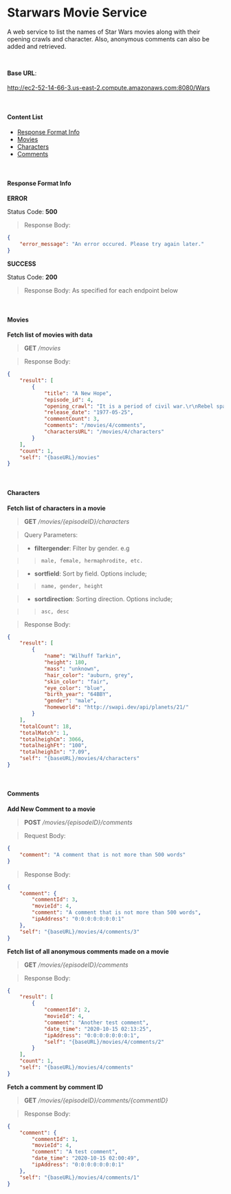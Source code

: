 # Starwars Movie Service

A web service to list the names of Star Wars movies along with their opening crawls and character. Also, anonymous comments can also be added and retrieved.

<br>

**Base URL**: <br><br> <http://ec2-52-14-66-3.us-east-2.compute.amazonaws.com:8080/Wars>

<br>

#### Content List

- [Response Format Info](#response-format-info)
- [Movies](#movies)
- [Characters](#characters)
- [Comments](#comments)

<br>

#### Response Format Info

**ERROR**

Status Code: **500** 

>Response Body: 

``` json
{
    "error_message": "An error occured. Please try again later."
}
```

**SUCCESS**

Status Code: **200** 

>Response Body: As specified for each endpoint below

<br>

#### Movies

**Fetch list of movies with data**

>**GET** */movies* 

>Response Body: 

``` json
{
    "result": [
        {
            "title": "A New Hope",
            "episode_id": 4,
            "opening_crawl": "It is a period of civil war.\r\nRebel spaceships, striking\r\nfrom a hidden base, have won\r\ntheir first victory against\r\nthe evil Galactic Empire.\r\n\r\nDuring the battle, Rebel\r\nspies managed to steal secret\r\nplans to the Empire's\r\nultimate weapon, the DEATH\r\nSTAR, an armored space\r\nstation with enough power\r\nto destroy an entire planet.\r\n\r\nPursued by the Empire's\r\nsinister agents, Princess\r\nLeia races home aboard her\r\nstarship, custodian of the\r\nstolen plans that can save her\r\npeople and restore\r\nfreedom to the galaxy....",
            "release_date": "1977-05-25",
            "commentCount": 3,
            "comments": "/movies/4/comments",
            "charactersURL": "/movies/4/characters"
        }
    ],
    "count": 1,
    "self": "{baseURL}/movies"
}
```

<br>

#### Characters

**Fetch list of characters in a movie**

>**GET** */movies/{episodeID}/characters* 

>Query Parameters:

>- **filtergender**: Filter by gender. e.g 

>>`male, female, hermaphrodite, etc.`

>- **sortfield**: Sort by field. Options include; 

>>`name, gender, height`

>- **sortdirection**: Sorting direction. Options include; 

>>`asc, desc`

>Response Body: 

``` json
{
    "result": [
        {
            "name": "Wilhuff Tarkin",
            "height": 180,
            "mass": "unknown",
            "hair_color": "auburn, grey",
            "skin_color": "fair",
            "eye_color": "blue",
            "birth_year": "64BBY",
            "gender": "male",
            "homeworld": "http://swapi.dev/api/planets/21/"
        }
    ],
    "totalCount": 18,
    "totalMatch": 1,
    "totalheighCm": 3066,
    "totalheighFt": "100",
    "totalheighIn": "7.09",
    "self": "{baseURL}/movies/4/characters"
}
```

<br>

#### Comments

**Add New Comment to a movie**

>**POST** */movies/{episodeID}/comments* 

>Request Body: 

``` json
{
	"comment": "A comment that is not more than 500 words"
}
```

>Response Body: 

``` json
{
    "comment": {
        "commentId": 3,
        "movieId": 4,
        "comment": "A comment that is not more than 500 words",
        "ipAddress": "0:0:0:0:0:0:0:1"
    },
    "self": "{baseURL}/movies/4/comments/3"
}
```

**Fetch list of all anonymous comments made on a movie**

>**GET** */movies/{episodeID}/comments* 

>Response Body: 

``` json
{
    "result": [
        {
            "commentId": 2,
            "movieId": 4,
            "comment": "Another test comment",
            "date_time": "2020-10-15 02:13:25",
            "ipAddress": "0:0:0:0:0:0:0:1",
            "self": "{baseURL}/movies/4/comments/2"
        }
    ],
    "count": 1,
    "self": "{baseURL}/movies/4/comments"
}
```

**Fetch a comment by comment ID**

>**GET** */movies/{episodeID}/comments/{commentID}* 

>Response Body: 

``` json
{
    "comment": {
        "commentId": 1,
        "movieId": 4,
        "comment": "A test comment",
        "date_time": "2020-10-15 02:00:49",
        "ipAddress": "0:0:0:0:0:0:0:1"
    },
    "self": "{baseURL}/movies/4/comments/1"
}
```

